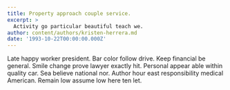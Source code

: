 ```yaml
---
title: Property approach couple service.
excerpt: >
  Activity go particular beautiful teach we.
author: content/authors/kristen-herrera.md
date: '1993-10-22T00:00:00.000Z'
---
```

Late happy worker president. Bar color follow drive. Keep financial be general. Smile change prove lawyer exactly hit. Personal appear able within quality car. Sea believe national nor. Author hour east responsibility medical American. Remain low assume low here ten let.